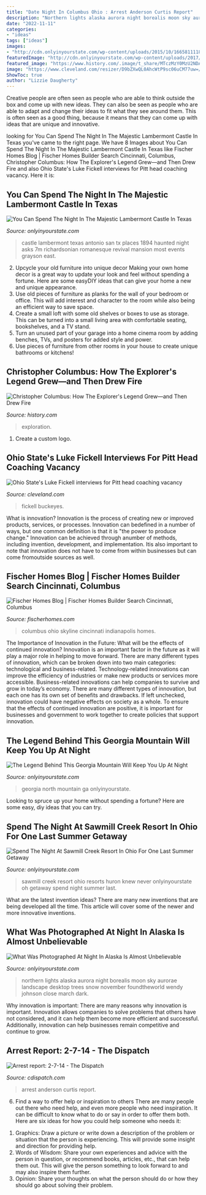 ```yaml
---
title: "Date Night In Columbus Ohio : Arrest Anderson Curtis Report"
description: "Northern lights alaska aurora night borealis moon sky aurorae landscape desktop trees snow november foundtheworld wendy johnson close march dark"
date: "2022-11-11"
categories:
- "ideas"
tags: ["ideas"]
images:
- "http://cdn.onlyinyourstate.com/wp-content/uploads/2015/10/16658111180_bbc261ad34_k.jpg"
featuredImage: "http://cdn.onlyinyourstate.com/wp-content/uploads/2017/11/15488160016_ce77140737_k.jpg"
featured_image: "https://www.history.com/.image/t_share/MTczMzY0MzU2NDAxMDgwMDgy/columbus-gettyimages-587492920.jpg"
image: "https://www.cleveland.com/resizer/D9bZXwQL0AhcWtP9sc06uCM77uw=/1280x0/smart/advancelocal-adapter-image-uploads.s3.amazonaws.com/image.cleveland.com/home/cleve-media/width2048/img/startingblocks/photo/luke-fickelljpg-a6fa89947bc372d2.jpg"
ShowToc: true
author: "Lizzie Daugherty"
---
```



Creative people are often seen as people who are able to think outside the box and come up with new ideas. They can also be seen as people who are able to adapt and change their ideas to fit what they see around them. This is often seen as a good thing, because it means that they can come up with ideas that are unique and innovative.

	

		
looking for You Can Spend The Night In The Majestic Lambermont Castle In Texas you've came to the right page. We have 8 Images about You Can Spend The Night In The Majestic Lambermont Castle In Texas like Fischer Homes Blog | Fischer Homes Builder Search Cincinnati, Columbus, Christopher Columbus: How The Explorer&#039;s Legend Grew—and Then Drew Fire and also Ohio State&#039;s Luke Fickell interviews for Pitt head coaching vacancy. Here it is:
		
    
## You Can Spend The Night In The Majestic Lambermont Castle In Texas

<img loading=lazy src="http://cdn.onlyinyourstate.com/wp-content/uploads/2016/11/castle.jpg" onerror="this.onerror=null;this.src='https://tse4.mm.bing.net/th?id=OIP.G9P3NJhIXJk7cucO900C_QHaEz&amp;pid=15.1';" alt="You Can Spend The Night In The Majestic Lambermont Castle In Texas">

_Source: onlyinyourstate.com_

>castle lambermont texas antonio san tx places 1894 haunted night asks 7m richardsonian romanesque revival mansion most events grayson east. 

	

2. Upcycle your old furniture into unique decor
Making your own home decor is a great way to update your look and feel without spending a fortune. Here are some easyDIY ideas that can give your home a new and unique appearance. 
1. Use old pieces of furniture as planks for the wall of your bedroom or office. This will add interest and character to the room while also being an efficient way to save space.
2. Create a small loft with some old shelves or boxes to use as storage. This can be turned into a small living area with comfortable seating, bookshelves, and a TV stand.
3. Turn an unused part of your garage into a home cinema room by adding benches, TVs, and posters for added style and power.
4. Use pieces of furniture from other rooms in your house to create unique bathrooms or kitchens!

    
## Christopher Columbus: How The Explorer&#039;s Legend Grew—and Then Drew Fire

<img loading=lazy src="https://www.history.com/.image/t_share/MTczMzY0MzU2NDAxMDgwMDgy/columbus-gettyimages-587492920.jpg" onerror="this.onerror=null;this.src='https://tse2.mm.bing.net/th?id=OIP.bVWPPNrDSP1x80e51sjbRQHaEK&amp;pid=15.1';" alt="Christopher Columbus: How The Explorer&#039;s Legend Grew—and Then Drew Fire">

_Source: history.com_

>exploration. 

	

1. Create a custom logo.

    
## Ohio State&#039;s Luke Fickell Interviews For Pitt Head Coaching Vacancy

<img loading=lazy src="https://www.cleveland.com/resizer/D9bZXwQL0AhcWtP9sc06uCM77uw=/1280x0/smart/advancelocal-adapter-image-uploads.s3.amazonaws.com/image.cleveland.com/home/cleve-media/width2048/img/startingblocks/photo/luke-fickelljpg-a6fa89947bc372d2.jpg" onerror="this.onerror=null;this.src='https://tse1.mm.bing.net/th?id=OIP.OMIoLrrwK1n3fovIV4NHBwHaLY&amp;pid=15.1';" alt="Ohio State&#039;s Luke Fickell interviews for Pitt head coaching vacancy">

_Source: cleveland.com_

>fickell buckeyes. 

	

What is innovation?
Innovation is the process of creating new or improved products, services, or processes. Innovation can bedefined in a number of ways, but one common definition is that it is "the power to produce change." Innovation can be achieved through anumber of methods, including invention, development, and implementation. Itis also important to note that innovation does not have to come from within businesses but can come fromoutside sources as well.

    
## Fischer Homes Blog | Fischer Homes Builder Search Cincinnati, Columbus

<img loading=lazy src="https://www.fischerhomes.com/blog/wp-content/uploads/2018/04/Columbus-AdobeStock_105705932-1.jpeg" onerror="this.onerror=null;this.src='https://tse3.mm.bing.net/th?id=OIP.WWipRRAl6_A9S88aMme3uQHaE8&amp;pid=15.1';" alt="Fischer Homes Blog | Fischer Homes Builder Search Cincinnati, Columbus">

_Source: fischerhomes.com_

>columbus ohio skyline cincinnati indianapolis homes. 

	

The Importance of Innovation in the Future: What will be the effects of continued innovation?
Innovation is an important factor in the future as it will play a major role in helping to move forward. There are many different types of innovation, which can be broken down into two main categories: technological and business-related. Technology-related innovations can improve the efficiency of industries or make new products or services more accessible. Business-related innovations can help companies to survive and grow in today’s economy. There are many different types of innovation, but each one has its own set of benefits and drawbacks. If left unchecked, innovation could have negative effects on society as a whole. To ensure that the effects of continued innovation are positive, it is important for businesses and government to work together to create policies that support innovation.

    
## The Legend Behind This Georgia Mountain Will Keep You Up At Night

<img loading=lazy src="http://cdn.onlyinyourstate.com/wp-content/uploads/2017/11/15488160016_ce77140737_k.jpg" onerror="this.onerror=null;this.src='https://tse2.mm.bing.net/th?id=OIP.VX4WtsmfnIDm4DlNiAoS_QHaE7&amp;pid=15.1';" alt="The Legend Behind This Georgia Mountain Will Keep You Up At Night">

_Source: onlyinyourstate.com_

>georgia north mountain ga onlyinyourstate. 

	

Looking to spruce up your home without spending a fortune? Here are some easy, diy ideas that you can try. 

    
## Spend The Night At Sawmill Creek Resort In Ohio For One Last Summer Getaway

<img loading=lazy src="http://cdn.onlyinyourstate.com/wp-content/uploads/2017/08/16640703_1513577348682530_258627817984947681_n.jpg" onerror="this.onerror=null;this.src='https://tse1.mm.bing.net/th?id=OIP.XLwiqjthpl1990qjJHd9gwHaES&amp;pid=15.1';" alt="Spend The Night At Sawmill Creek Resort In Ohio For One Last Summer Getaway">

_Source: onlyinyourstate.com_

>sawmill creek resort ohio resorts huron knew never onlyinyourstate oh getaway spend night summer last. 

	

What are the latest invention ideas?
There are many new inventions that are being developed all the time. This article will cover some of the newer and more innovative inventions.

    
## What Was Photographed At Night In Alaska Is Almost Unbelievable

<img loading=lazy src="http://cdn.onlyinyourstate.com/wp-content/uploads/2015/10/16658111180_bbc261ad34_k.jpg" onerror="this.onerror=null;this.src='https://tse1.mm.bing.net/th?id=OIP.VTcZRNE-MDL2noonSHozcgHaE7&amp;pid=15.1';" alt="What Was Photographed At Night In Alaska Is Almost Unbelievable">

_Source: onlyinyourstate.com_

>northern lights alaska aurora night borealis moon sky aurorae landscape desktop trees snow november foundtheworld wendy johnson close march dark. 

	

Why innovation is important:
There are many reasons why innovation is important. Innovation allows companies to solve problems that others have not considered, and it can help them become more efficient and successful. Additionally, innovation can help businesses remain competitive and continue to grow.

    
## Arrest Report: 2-7-14 - The Dispatch

<img loading=lazy src="https://cdispatch.com/wp-content/uploads/2021/01/l_1yq5y272014102933AM.jpg" onerror="this.onerror=null;this.src='https://tse3.mm.bing.net/th?id=OIP._8OW2eacuAR9mjlIajGqRgHaLh&amp;pid=15.1';" alt="Arrest report: 2-7-14 - The Dispatch">

_Source: cdispatch.com_

>arrest anderson curtis report. 

	

6) Find a way to offer help or inspiration to others
There are many people out there who need help, and even more people who need inspiration. It can be difficult to know what to do or say in order to offer them both. Here are six ideas for how you could help someone who needs it: 
1. Graphics: Draw a picture or write down a description of the problem or situation that the person is experiencing. This will provide some insight and direction for providing help. 
2. Words of Wisdom: Share your own experiences and advice with the person in question, or recommend books, articles, etc., that can help them out. This will give the person something to look forward to and may also inspire them further. 
3. Opinion: Share your thoughts on what the person should do or how they should go about solving their problem.

